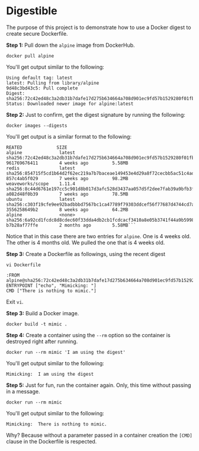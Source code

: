 # Digestible

The purpose of this project is to demonstrate how to use a Docker digest to create secure
Dockerfile.

**Step 1:** Pull down the `alpine` image from DockerHub.

`docker pull alpine`

You'll get output similar to the following:

```text
Using default tag: latest
latest: Pulling from library/alpine
9d48c3bd43c5: Pull complete
Digest: sha256:72c42ed48c3a2db31b7dafe17d275b634664a708d901ec9fd57b1529280f01fb
Status: Downloaded newer image for alpine:latest
```

**Step 2:** Just to confirm, get the digest signature by running the following:

`docker images --digests`

You'll get output is a similar format to the following:

```text
REATED             SIZE
alpine              latest         sha256:72c42ed48c3a2db31b7dafe17d275b634664a708d901ec9fd57b1529280f01fb   961769676411        4 weeks ago         5.58MB
redis               latest         sha256:854715f5cd1b64d2f62ec219a7b7baceae149453e4d29a8f72cecbb5ac51c4ad   857c4ab5f029        7 weeks ago         98.2MB
weaveworks/scope    1.11.4         sha256:8c44d6761e197cc5c901d8b017d3afc528d3437aa057d5f2dee7fab39a9bfb3f   a082d48f0b39        7 weeks ago         78.5MB
ubuntu              latest         sha256:c303f19cfe9ee92badbbbd7567bc1ca47789f79303ddcef56f77687d4744cd7a   3556258649b2        8 weeks ago         64.2MB
alpine              <none>         sha256:6a92cd1fcdc8d8cdec60f33dda4db2cb1fcdcacf3410a8e05b3741f44a9b5998   b7b28af77ffe        2 months ago        5.58MB```
```
Notice that in this case there are two entries for `alpine`. One is 4 weeks old. The other is 4 months old. We pulled
the one that is 4 weeks old.

**Step 3:** Create a Dockerfile as followings, using the recent digest

`vi Dockerfile`

```text
:FROM alpine@sha256:72c42ed48c3a2db31b7dafe17d275b634664a708d901ec9fd57b1529280f01fb
ENTRYPOINT ["echo", "Mimicking: "]
CMD ["There is nothing to mimic."]
```
Exit `vi`.

**Step 3:** Build a Docker image.

`docker build -t mimic .`

**Step 4:** Create a container using the `--rm` option so the container is destroyed right after running.

`docker run --rm mimic 'I am using the digest'`

You'll get output similar to the following:

`Mimicking:  I am using the digest`

**Step 5:** Just for fun, run the container again. Only, this time without passing in a message.

`docker run --rm mimic`

You'll get output similar to the following:

`Mimicking:  There is nothing to mimic.`

Why? Because without a parameter passed in a container creation the `[CMD]` clause in the Dockerfile
is respected.

